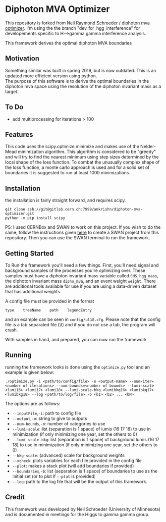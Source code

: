 # Diphoton MVA Optimizer

This repository is forked from [Neil Raymond Schroeder / diphoton mva optimizer](https://gitlab.cern.ch/nschroed/diphoton-mva-optimizer). I'm using the the branch "dev_for_hgg_interference" for developements specific to H-->gamma gamma interference analysis.

This framework derives the optimal diphoton MVA boundaries

## Motivation

Something similar was built in spring 2019, but is now outdated. This is an updated more efficient version using python.  
The purpose of this software is to derive the optimal boundaries in the diphoton mva space using the resolution of the diphoton invariant mass as a target.

## To Do

- add multiprocessing for iterations > 100

## Features

This code uses the scipy.optimize.minimize and makes use of the Nelder-Mead minimization algorithm. This algorithm is considered to be "greedy" and will try to find the nearest minimum using step sizes determined by the local shape of the loss function. To combat the unusually complex shape of the loss function, a monte carlo approach is used and for a solid set of boundaries it is suggested to run at least 1000 minimizations.

## Installation

the installation is fairly straight forward, and requires scipy.
```
git clone ssh://git@gitlab.cern.ch:7999/amkrishn/diphoton-mva-optimizer.git
python -m pip install scipy
```

PS: I used CERNBox and SWAN to work on this project. If you wish to do the same, follow the instructions given [here](https://swan.docs.cern.ch/swan/create_proj/) to create a SWAN project from this repository. Then you can use the SWAN terminal to run the framework.

## Getting Started

To Run the framework you'll need a few things.
First, you'll need signal and background samples of the processes you're optimizing over.
These samples must have a diphoton invariant mass variable called `CMS_hgg_mass`, the diphoton invariant mass `dipho_mva`, and an event weight `weight`. There are additional tools available for use if you are using a data-driven dataset that has additional weights.

A config file must be provided in the format
```
type    treeName    path    legendEntry
```
and an example can be seen in `config/ul18.cfg`. Please note that the config file is a tab separated file (\t) and if you do not use a tab, the program will crash.

With samples in hand, and prepared, you can now run the framework


## Running

running the framework looks is done using the `optimize.py` tool and an example is given below:

```
./optimize.py -i <path/to/config/file> -o <output-name> --num-iter=<number of iterations> --num-bounds=<number of bounds> --lumi-scale <lumi16> <lumi17> <lumi18> --lumi-scale-bkg <lumibkg16> <lumibkg17> <lumibkg18> --log <path/to/log/file> -b <b1> <b2> ... <bN>
```

The options are as follows:
- `--inputFile`,`-i`: path to config file
- `--output`,`-o`: string to give to outputs
- `--num-bounds`,`-n`: number of categories to use
- `--lumi-scale`: list (separation is 1 space) of lumis (16 17 18) to use in minimization (if only minimizing one year, set the others to 0)
- `--lumi-scale-bkg`: list (separation is 1 space) of background lumis (16 17 18) to use in minimization (if only minimizing one year, set the others to 0)
- `--bkg-scale`: (advanced) scale for background weights
- `--xcheck`: plots variables for each file provided in the config file
- `--plot`: makes a stack plot (will add boundaries if provided)
- `--boundaries`,`-b`: list (separation is 1 space) of boundaries to use as the initial set (or to plot if `--plot` is provided)
- `--log`: path to the log file that will be the output of this framework. 


## Credit
This framework was developed by Neil Schroeder (University of Minnesota) and is documented in meetings for the Higgs to gamma gamma group.

